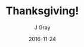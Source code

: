 ---
title: 'Thanksgiving!'
alt: 'Mysteries of the Arcana'
date: '2016-11-24'
author: 'J Gray'
artist: 'Keira'
chapter: 'None'
filler: true
---